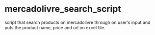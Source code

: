# mercadolivre_search_script
script that search products on mercadolivre through on user's input and puts the product name, price and url on excel file.
